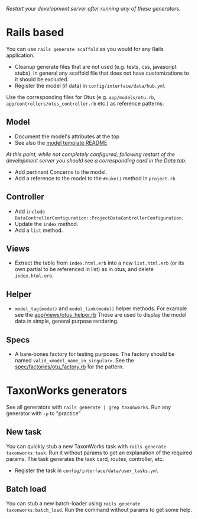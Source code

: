 
_Restart your development server after running any of these generators._

# Rails based 

You can use `rails generate scaffold` as you would for any Rails application.

* Cleanup generate files that are not used (e.g. tests, css, javascript stubs).  In general any scaffold file that does not have customizations to it should be excluded.
* Register the model (if data) in `config/interface/data/hub.yml`

Use the corresponding files for Otus (e.g. `app/models/otu.rb`, `app/controllers/otus_controller.rb` etc.) as reference patterns:

## Model

* Document the model's attributes at the top
* See also the [model template README](https://github.com/SpeciesFileGroup/taxonworks/blob/development/app/models/README_model_template.md)

_At this point, while not completely configured, following restart of the development server you should see a corresponding card in the Data tab._

* Add pertinent Concerns to the model.
* Add a reference to the model to the `#nuke()` method in `project.rb`

## Controller

* Add `include DataControllerConfiguration::ProjectDataControllerConfiguration`.
* Update the `index` method.
* Add a `list` method.

## Views

* Extract the table from `index.html.erb` into a new `list.html.erb` (or its own partial to be referenced in list) as in otus, and delete `index.html.erb`.

## Helper 

* `model_tag(model)` and `model_link(model)` helper methods.  For example see the [app/views/otus_helper.rb](https://github.com/SpeciesFileGroup/taxonworks/blob/development/app/helpers/otus_helper.rb)  These are used to display the model data in simple, general purpose rendering.

## Specs

* A bare-bones factory for testing purposes.  The factory should be named `valid_<model_name_in_singular>`. See the [spec/factories/otu_factory.rb](https://github.com/SpeciesFileGroup/taxonworks/blob/development/spec/factories/otu_factory.rb) for the pattern.

# TaxonWorks generators

See all generators with `rails generate | grep taxonworks`.  Run any generator with `-p` to "practice"

## New task

You can quickly stub a new TaxonWorks task with `rails generate taxonworks:task`.  Run it without params to get an explanation of the required params.  The task generates the task card, routes, controller, etc.  

* Register the task in `config/interface/data/user_tasks.yml`

## Batch load

You can stub a new batch-loader using `rails generate taxonworks:batch_load`.  Run the command without params to get some help.
